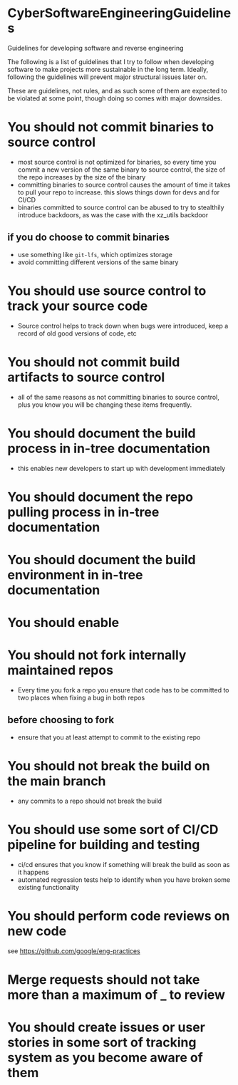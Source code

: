 # CyberSoftwareEngineeringGuidelines
Guidelines for developing software and reverse engineering

The following is a list of guidelines that I try to follow when developing software to make projects more sustainable in the long term. 
Ideally, following the guidelines will prevent major structural issues later on.

These are guidelines, not rules, and as such some of them are expected to be violated at some point, though doing so comes with major downsides.

# You should not commit binaries to source control
- most source control is not optimized for binaries, so every time you commit a new version of the same binary to source control, the size of the repo increases by the size of the binary
- committing binaries to source control causes the amount of time it takes to pull your repo to increase. this slows things down for devs and for CI/CD
- binaries committed to source control can be abused to try to stealthily introduce backdoors, as was the case with the xz_utils backdoor

## if you do choose to commit binaries
- use something like `git-lfs`, which optimizes storage
- avoid committing different versions of the same binary

# You should use source control to track your source code
- Source control helps to track down when bugs were introduced, keep a record of old good versions of code, etc

# You should not commit build artifacts to source control
- all of the same reasons as not committing binaries to source control, plus you know you will be changing these items frequently. 

# You should document the build process in in-tree documentation
- this enables new developers to start up with development immediately

# You should document the repo pulling process in in-tree documentation

# You should document the build environment in in-tree documentation

# You should enable 

# You should not fork internally maintained repos
- Every time you fork a repo you ensure that code has to be committed to two places when fixing a bug in both repos

## before choosing to fork
- ensure that you at least attempt to commit to the existing repo

# You should not break the build on the main branch
- any commits to a repo should not break the build

# You should use some sort of CI/CD pipeline for building and testing
- ci/cd ensures that you know if something will break the build as soon as it happens
- automated regression tests help to identify when you have broken some existing functionality

# You should perform code reviews on new code 
see https://github.com/google/eng-practices

# Merge requests should not take more than a maximum of _ to review

# You should create issues or user stories in some sort of tracking system as you become aware of them





